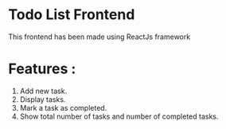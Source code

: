 # Todo List Frontend
This frontend has been made using ReactJs framework
# Features : 
  1. Add new task.
  2. Display tasks.
  3. Mark a task as completed. 
  4. Show total number of tasks and number of completed tasks.
